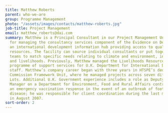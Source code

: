```yaml
---
title: Matthew Roberts
parent: who-we-are
group: Programme Management
photo: "/assets/images/contacts/matthew-roberts.jpg"
job-title: Project Management
email: matthew_roberts@dai.com
summary: Matthew is a Principal Consultant in our Project Management Unit, with responsibility
  for managing the consultancy services component of the Evidence on Demand programme,
  an international development information hub providing access to quality-assured
  resources. The facility can source individual consultants or put together bespoke
  teams to match specific needs relating to climate and environment, infrastructure,
  and livelihoods. Previously, Matthew managed the Livelihoods Resource Centre, a
  programme of support services for U.K. Department for International Development
  staff. Matthew’s company career began with three years in HTSPE’s dedicated European
  Commission Framework Unit, where he managed projects across seven different thematic
  Lots. Additional U.K. Government experience includes a role as Deputy Programme
  Manager on a Department for Environment, Food and Rural Affairs contract to provide
  an emergency vaccination response in the event of an outbreak of foot and mouth
  disease; he was responsible for client coordination during the last major outbreak
  in August 2007.
sort-order: 2
---
```

